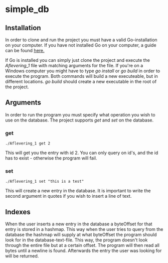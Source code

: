 # simple_db

## Installation 
In order to clone and run the project you must have a valid Go-installation on your computer. If you have not installed Go on your computer, a guide can be found [here.](https://golang.org/doc/install)

If Go is installed you can simply just clone the project and execute the *Aflevering_1* file with matching arguments for the file. 
If you're on a Windows computer you might have to type *go install* or *go build* in order to execute the program. Both commands will build a new executeable, but in different locations. *go build* should create a new executable in the root of the project. 

## Arguments
In order to run the program you must specify what operation you wish to use on the database. The project supports *get* and *set* on the database.
### get
```
./Aflevering_1 get 2
```
This will get you the entry with id 2. You can only query on id's, and the id has to exist - otherwise the program will fail. 
### set
```
./Aflevering_1 set "this is a test"
```
This will create a new entry in the database. It is important to write the second argument in quotes if you wish to insert a line of text.

## Indexes
When the user inserts a new entry in the database a byteOffset for that entry is stored in a hashmap. This way when the user tries to query from the database the hashmap will supply at what byteOffset the program should look for in the database-text-file. This way, the program doesn't look through the entire file but at a certain offset. The program will then read all bytes until a newline is found. Afterwards the entry the user was looking for will be returned. 

